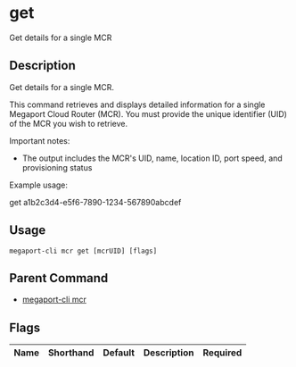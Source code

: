 # get

Get details for a single MCR

## Description

Get details for a single MCR.

This command retrieves and displays detailed information for a single Megaport Cloud Router (MCR). You must provide the unique identifier (UID) of the MCR you wish to retrieve.

Important notes:
- The output includes the MCR's UID, name, location ID, port speed, and provisioning status

Example usage:

get a1b2c3d4-e5f6-7890-1234-567890abcdef



## Usage

```
megaport-cli mcr get [mcrUID] [flags]
```



## Parent Command

* [megaport-cli mcr](megaport-cli_mcr.md)




## Flags

| Name | Shorthand | Default | Description | Required |
|------|-----------|---------|-------------|----------|




